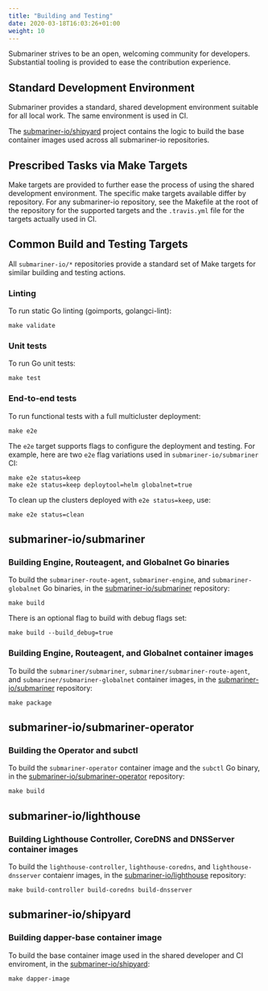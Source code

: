 ```yaml
---
title: "Building and Testing"
date: 2020-03-18T16:03:26+01:00
weight: 10
---
```


Submariner strives to be an open, welcoming community for developers.
Substantial tooling is provided to ease the contribution experience.

## Standard Development Environment

Submariner provides a standard, shared development environment suitable for all
local work. The same environment is used in CI.

The [submariner-io/shipyard](https://github.com/submariner-io/shipyard) project
contains the logic to build the base container images used across all
submariner-io repositories.

## Prescribed Tasks via Make Targets

Make targets are provided to further ease the process of using the shared
development environment. The specific make targets available differ by
repository. For any submariner-io repository, see the Makefile at the root of
the repository for the supported targets and the `.travis.yml` file for the
targets actually used in CI.

## Common Build and Testing Targets

All `submariner-io/*` repositories provide a standard set of Make targets for
similar building and testing actions.

### Linting

To run static Go linting (goimports, golangci-lint):

```
make validate
```

### Unit tests

To run Go unit tests:

```
make test
```

### End-to-end tests

To run functional tests with a full multicluster deployment:

```
make e2e
```

The `e2e` target supports flags to configure the deployment and testing. For
example, here are two `e2e` flag variations used in `submariner-io/submariner`
CI:

```
make e2e status=keep
make e2e status=keep deploytool=helm globalnet=true
```

To clean up the clusters deployed with `e2e status=keep`, use:

```
make e2e status=clean
```

## submariner-io/submariner

### Building Engine, Routeagent, and Globalnet Go binaries

To build the `submariner-route-agent`, `submariner-engine`, and
`submariner-globalnet` Go binaries, in the [submariner-io/submariner][1]
repository:

```
make build
```

There is an optional flag to build with debug flags set:

```
make build --build_debug=true
```

### Building Engine, Routeagent, and Globalnet container images

To build the `submariner/submariner`, `submariner/submariner-route-agent`, and
`submariner/submariner-globalnet` container images, in the
[submariner-io/submariner][1] repository:

```
make package
```

## submariner-io/submariner-operator

### Building the Operator and subctl

To build the `submariner-operator` container image and the `subctl` Go binary,
in the [submariner-io/submariner-operator][2] repository:

```
make build
```

## submariner-io/lighthouse

### Building Lighthouse Controller, CoreDNS and DNSServer container images

To build the `lighthouse-controller`, `lighthouse-coredns`, and
`lighthouse-dnsserver` contaienr images, in the [submariner-io/lighthouse][3]
repository:

```
make build-controller build-coredns build-dnsserver
```

## submariner-io/shipyard

### Building dapper-base container image

To build the base container image used in the shared developer and CI
enviroment, in the [submariner-io/shipyard][4]:

```
make dapper-image
```

[1]: https://github.com/submariner-io/submariner
[2]: https://github.com/submariner-io/submariner-operator
[3]: https://github.com/submariner-io/lighthouse
[4]: https://github.com/submariner-io/shipyard
